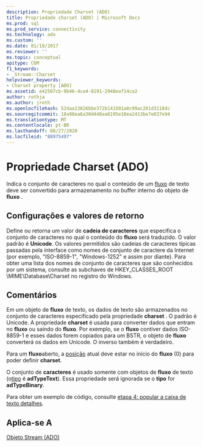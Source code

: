 ```yaml
---
description: Propriedade Charset (ADO)
title: Propriedade charset (ADO) | Microsoft Docs
ms.prod: sql
ms.prod_service: connectivity
ms.technology: ado
ms.custom: ''
ms.date: 01/19/2017
ms.reviewer: ''
ms.topic: conceptual
apitype: COM
f1_keywords:
- _Stream::Charset
helpviewer_keywords:
- Charset property [ADO]
ms.assetid: e42507cb-9b46-4ce4-8191-2948eaf14ca2
author: rothja
ms.author: jroth
ms.openlocfilehash: 52daa13826bbe372b141501a0c99ac281d3118dc
ms.sourcegitcommit: 18a98ea6a30d448aa6195e10ea2413be7e837e94
ms.translationtype: MT
ms.contentlocale: pt-BR
ms.lasthandoff: 08/27/2020
ms.locfileid: "88975497"
---
```

# <a name="charset-property-ado"></a>Propriedade Charset (ADO)
Indica o conjunto de caracteres no qual o conteúdo de um [fluxo](./stream-object-ado.md) de texto deve ser convertido para armazenamento no buffer interno do objeto de **fluxo** .  
  
## <a name="settings-and-return-values"></a>Configurações e valores de retorno  
 Define ou retorna um valor de **cadeia de caracteres** que especifica o conjunto de caracteres no qual o conteúdo do **fluxo** será traduzido. O valor padrão é **Unicode**. Os valores permitidos são cadeias de caracteres típicas passadas pela interface como nomes de conjunto de caractere da Internet (por exemplo, "ISO-8859-1", "Windows-1252" e assim por diante). Para obter uma lista dos nomes de conjunto de caracteres que são conhecidos por um sistema, consulte as subchaves de HKEY_CLASSES_ROOT \MIME\Database\Charset no registro do Windows.  
  
## <a name="remarks"></a>Comentários  
 Em um objeto de **fluxo** de texto, os dados de texto são armazenados no conjunto de caracteres especificado pela propriedade **charset** . O padrão é Unicode. A propriedade **charset** é usada para converter dados que entram no **fluxo** ou saindo do **fluxo**. Por exemplo, se o **fluxo** contiver dados ISO-8859-1 e esses dados forem copiados para um BSTR, o objeto de **fluxo** converterá os dados em Unicode. O inverso também é verdadeiro.  
  
 Para um **fluxo**aberto, a [posição](./position-property-ado.md) atual deve estar no início do **fluxo** (0) para poder definir **charset**.  
  
 O conjunto de **caracteres** é usado somente com objetos de **fluxo** de texto (o[tipo](./type-property-ado-stream.md) é **adTypeText**). Essa propriedade será ignorada se o **tipo** for **adTypeBinary**.  
  
 Para obter um exemplo de código, consulte [etapa 4: popular a caixa de texto detalhes](../../guide/data/step-4-populate-the-details-text-box.md).  
  
## <a name="applies-to"></a>Aplica-se A  
 [Objeto Stream (ADO)](./stream-object-ado.md)